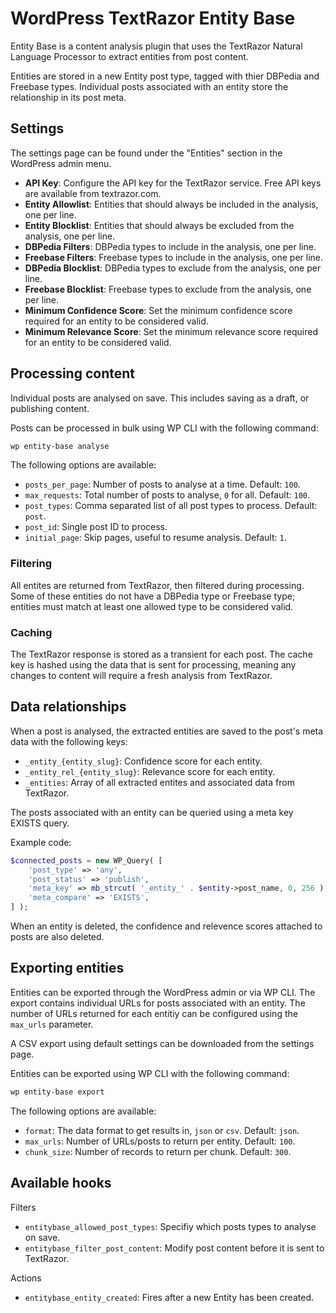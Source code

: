 # WordPress TextRazor Entity Base

Entity Base is a content analysis plugin that uses the TextRazor Natural Language Processor to extract entities from post content.

Entities are stored in a new Entity post type, tagged with thier DBPedia and Freebase types. Individual posts associated with an entity store the relationship in its post meta.

## Settings

The settings page can be found under the "Entities" section in the WordPress admin menu.

- **API Key**: Configure the API key for the TextRazor service. Free API keys are available from textrazor.com.
- **Entity Allowlist**: Entities that should always be included in the analysis, one per line.
- **Entity Blocklist**: Entities that should always be excluded from the analysis, one per line.
- **DBPedia Filters**: DBPedia types to include in the analysis, one per line.
- **Freebase Filters**: Freebase types to include in the analysis, one per line.
- **DBPedia Blocklist**: DBPedia types to exclude from the analysis, one per line.
- **Freebase Blocklist**: Freebase types to exclude from the analysis, one per line.
- **Minimum Confidence Score**: Set the minimum confidence score required for an entity to be considered valid.
- **Minimum Relevance Score**: Set the minimum relevance score required for an entity to be considered valid.

## Processing content

Individual posts are analysed on save. This includes saving as a draft, or publishing content.

Posts can be processed in bulk using WP CLI with the following command:

```sh
wp entity-base analyse
```

The following options are available:

- `posts_per_page`: Number of posts to analyse at a time. Default: `100`.
- `max_requests`: Total number of posts to analyse, `0` for all. Default: `100`.
- `post_types`: Comma separated list of all post types to process. Default: `post`.
- `post_id`: Single post ID to process.
- `initial_page`: Skip pages, useful to resume analysis. Default: `1`.

### Filtering

All entites are returned from TextRazor, then filtered during processing. Some of these entities do not have a DBPedia type or Freebase type; entities must match at least one allowed type to be considered valid.

### Caching

The TextRazor response is stored as a transient for each post. The cache key is hashed using the data that is sent for processing, meaning any changes to content will require a fresh analysis from TextRazor.

## Data relationships

When a post is analysed, the extracted entities are saved to the post's meta data with the following keys:

- `_entity_{entity_slug}`: Confidence score for each entity.
- `_entity_rel_{entity_slug}`: Relevance score for each entity.
- `_entities`: Array of all extracted entites and associated data from TextRazor.

The posts associated with an entity can be queried using a meta key EXISTS query.

Example code:

```php
$connected_posts = new WP_Query( [
	'post_type' => 'any',
	'post_status' => 'publish',
	'meta_key' => mb_strcut( '_entity_' . $entity->post_name, 0, 256 ),
	'meta_compare' => 'EXISTS',
] );
```

When an entity is deleted, the confidence and relevence scores attached to posts are also deleted.

## Exporting entities

Entities can be exported through the WordPress admin or via WP CLI. The export contains individual URLs for posts associated with an entity. The number of URLs returned for each entitiy can be configured using the `max_urls` parameter.

A CSV export using default settings can be downloaded from the settings page.

Entities can be exported using WP CLI with the following command:

```sh
wp entity-base export
```

The following options are available:

- `format`: The data format to get results in, `json` or `csv`. Default: `json`.
- `max_urls`: Number of URLs/posts to return per entity. Default: `100`.
- `chunk_size`: Number of records to return per chunk. Default: `300`.

## Available hooks

Filters

- `entitybase_allowed_post_types`: Specifiy which posts types to analyse on save.
- `entitybase_filter_post_content`: Modify post content before it is sent to TextRazor.

Actions

- `entitybase_entity_created`: Fires after a new Entity has been created.
